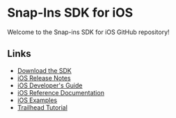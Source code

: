 # Snap-Ins SDK for iOS

Welcome to the Snap-ins SDK for iOS GitHub repository!

## Links

* [Download the SDK](https://developer.salesforce.com/page/SnapinsMobile)
* [iOS Release Notes](https://github.com/forcedotcom/ServiceSDK-iOS/releases)
* [iOS Developer's Guide](https://developer.salesforce.com/docs/atlas.en-us.service_sdk_ios.meta/service_sdk_ios/servicesdk_ios_dev_guide.htm)
* [iOS Reference Documentation](http://forcedotcom.github.io/ServiceSDK-iOS/)
* [iOS Examples](./Examples/)
* [Trailhead Tutorial](https://trailhead.salesforce.com/modules/service_snap-ins_mobile_apps)

<!-- 214.1.0 -->
